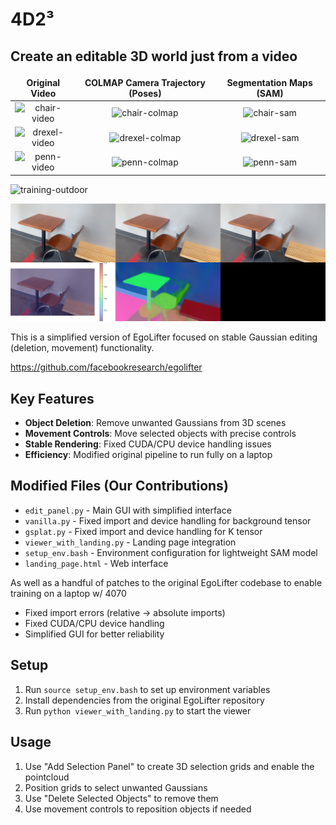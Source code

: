 # 4D2³

## **Create an editable 3D world just from a video**

<style>
td, th {
   border: none!important;
}
</style>

Original Video | COLMAP Camera Trajectory (Poses) | Segmentation Maps (SAM)
:-------------:|:--------------------------------:|:----------------------:
![chair-video](https://github.com/SafaObuz/PennApps25/blob/master/media/chair/video.gif) | ![chair-colmap](https://github.com/SafaObuz/PennApps25/blob/master/media/chair/colmap.gif) | ![chair-sam](https://github.com/SafaObuz/PennApps25/blob/master/media/chair/sam.gif)
![drexel-video](https://github.com/SafaObuz/PennApps25/blob/master/media/outdoor_drexel/video.gif) | ![drexel-colmap](https://github.com/SafaObuz/PennApps25/blob/master/media/outdoor_drexel/colmap.gif) | ![drexel-sam](https://github.com/SafaObuz/PennApps25/blob/master/media/outdoor_drexel/sam.gif)
![penn-video](https://github.com/SafaObuz/PennApps25/blob/master/media/outdoor_penn/video.gif) | ![penn-colmap](https://github.com/SafaObuz/PennApps25/blob/master/media/outdoor_penn/colmap.gif) | ![penn-sam](https://github.com/SafaObuz/PennApps25/blob/master/media/outdoor_penn/sam.gif)



![training-outdoor](https://github.com/SafaObuz/PennApps25/blob/master/media/outdoor_penn/media_images_valid_view_frame_00736_1329_5aa010e87e8852a06a57.png)



![training-indoor](https://github.com/SafaObuz/PennApps25/blob/master/media/chair/media_images_valid_view_frame_00281_1063_014a6567d342deecc3e1.png)



This is a simplified version of EgoLifter focused on stable Gaussian editing (deletion, movement) functionality.

https://github.com/facebookresearch/egolifter

## Key Features

- **Object Deletion**: Remove unwanted Gaussians from 3D scenes
- **Movement Controls**: Move selected objects with precise controls
- **Stable Rendering**: Fixed CUDA/CPU device handling issues
- **Efficiency**: Modified original pipeline to run fully on a laptop

## Modified Files (Our Contributions)

- `edit_panel.py` - Main GUI with simplified interface
- `vanilla.py` - Fixed import and device handling for background tensor
- `gsplat.py` - Fixed import and device handling for K tensor
- `viewer_with_landing.py` - Landing page integration
- `setup_env.bash` - Environment configuration for lightweight SAM model
- `landing_page.html` - Web interface

As well as a handful of patches to the original EgoLifter codebase to enable training on a laptop w/ 4070

- Fixed import errors (relative → absolute imports)
- Fixed CUDA/CPU device handling
- Simplified GUI for better reliability

## Setup

1. Run `source setup_env.bash` to set up environment variables
2. Install dependencies from the original EgoLifter repository
3. Run `python viewer_with_landing.py` to start the viewer

## Usage

1. Use "Add Selection Panel" to create 3D selection grids and enable the pointcloud
2. Position grids to select unwanted Gaussians
3. Use "Delete Selected Objects" to remove them
4. Use movement controls to reposition objects if needed
